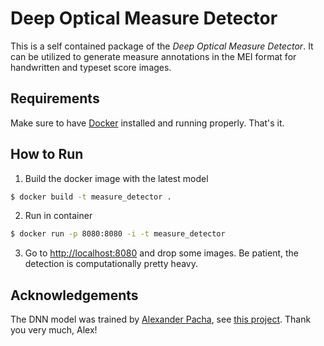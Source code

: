 # Deep Optical Measure Detector

This is a self contained package of the *Deep Optical Measure Detector*. It can be utilized to generate measure annotations in the MEI format for handwritten and typeset score images.

## Requirements
Make sure to have [Docker](https://www.docker.com/) installed and running properly. That's it.

## How to Run
1. Build the docker image with the latest model

```bash
$ docker build -t measure_detector .
```

2. Run in container
```bash
$ docker run -p 8080:8080 -i -t measure_detector
```

3. Go to [http://localhost:8080](http://localhost:8080) and drop some images. Be patient, the detection is computationally pretty heavy.

## Acknowledgements
The DNN model was trained by [Alexander Pacha](https://github.com/apacha/), see [this project](https://github.com/OMR-Research/MeasureDetector/). Thank you very much, Alex!
